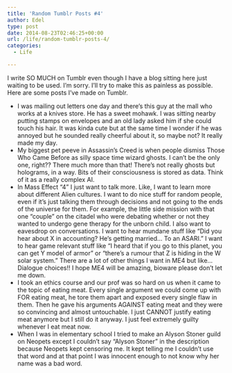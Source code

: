 ```yaml
---
title: 'Random Tumblr Posts #4'
author: Edel
type: post
date: 2014-08-23T02:46:25+00:00
url: /life/random-tumblr-posts-4/
categories:
  - Life

---
```

I write SO MUCH on Tumblr even though I have a blog sitting here just waiting to be used. I’m sorry. I’ll try to make this as painless as possible. Here are some posts I’ve made on Tumblr.

  * I was mailing out letters one day and there&#8217;s this guy at the mall who works at a knives store. He has a sweet mohawk. I was sitting nearby putting stamps on envelopes and an old lady asked him if she could touch his hair. It was kinda cute but at the same time I wonder if he was annoyed but he sounded really cheerful about it, so maybe not? It really made my day.
  * My biggest pet peeve in Assassin&#8217;s Creed is when people dismiss Those Who Came Before as silly space time wizard ghosts. I can’t be the only one, right?? There much more than that! There&#8217;s not really ghosts but holograms, in a way. Bits of their consciousness is stored as data. Think of it as a really complex AI.
  * In Mass Effect &#8220;4&#8221; I just want to talk more. Like, I want to learn more about different Alien cultures. I want to do nice stuff for random people, even if it’s just talking them through decisions and not going to the ends of the universe for them. For example, the little side mission with that one &#8220;couple&#8221; on the citadel who were debating whether or not they wanted to undergo gene therapy for the unborn child. I also want to eavesdrop on conversations. I want to hear mundane stuff like &#8220;Did you hear about X in accounting? He’s getting married&#8230; To an ASARI.&#8221; I want to hear game relevant stuff like &#8220;I heard that if you go to this planet, you can get Y model of armor&#8221; or &#8220;there’s a rumour that Z is hiding in the W solar system.&#8221; There are a lot of other things I want in ME4 but like&#8230; Dialogue choices!! I hope ME4 will be amazing, bioware please don’t let me down.
  * I took an ethics course and our prof was so hard on us when it came to the topic of eating meat. Every single argument we could come up with FOR eating meat, he tore them apart and exposed every single flaw in them. Then he gave his arguments AGAINST eating meat and they were so convincing and almost untouchable. I just CANNOT justify eating meat anymore but I still do it anyway. I just feel extremely guilty whenever I eat meat now.
  * When I was in elementary school I tried to make an Alyson Stoner guild on Neopets except I couldn’t say &#8220;Alyson Stoner&#8221; in the description because Neopets kept censoring me. It kept telling me I couldn’t use that word and at that point I was innocent enough to not know why her name was a bad word.

<ol class="footnote">
</ol>